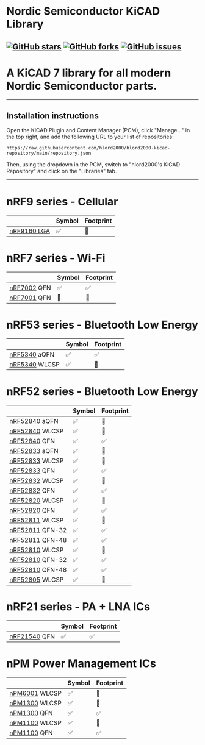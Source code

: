 # Nordic Semiconductor KiCAD Library

[![GitHub stars](https://img.shields.io/github/stars/hlord2000/nordic-lib-kicad)](https://github.com/hlord2000/nordic-lib-kicad/stargazers)
[![GitHub forks](https://img.shields.io/github/forks/hlord2000/nordic-lib-kicad)](https://github.com/hlord2000/nordic-lib-kicad/network)
[![GitHub issues](https://img.shields.io/github/issues/hlord2000/nordic-lib-kicad)](https://github.com/hlord2000/nordic-lib-kicad/issues)
---
# A KiCAD 7 library for all modern Nordic Semiconductor parts.
---

## Installation instructions

Open the KiCAD Plugin and Content Manager (PCM), click "Manage..." in the top right, and add the following URL to your list of repositories:
```
https://raw.githubusercontent.com/hlord2000/hlord2000-kicad-repository/main/repository.json
```
Then, using the dropdown in the PCM, switch to "hlord2000's KiCAD Repository" and click on the "Libraries" tab.

---

 # nRF9 series - Cellular

|             | Symbol | Footprint |
|-------------|--------|-----------|
| [nRF9160 LGA](https://www.nordicsemi.com/products/nrf9160) | ✅     |  🚧       |

 # nRF7 series - Wi-Fi

|             | Symbol | Footprint |
|-------------|--------|-----------|
| [nRF7002](https://www.nordicsemi.com/products/nrf7002)  QFN | ✅     | ✅        |
| [nRF7001](https://www.nordicsemi.com/products/nrf7001)  QFN | 🚧     | 🚧        |

 # nRF53 series - Bluetooth Low Energy

|               | Symbol | Footprint |
|---------------|--------|-----------|
| [nRF5340](https://www.nordicsemi.com/products/nrf5340)  aQFN  | ✅     | ✅        |
| [nRF5340](https://www.nordicsemi.com/products/nrf5340)  WLCSP | ✅     | 🚧        |

 # nRF52 series - Bluetooth Low Energy

|                | Symbol | Footprint |
|----------------|--------|-----------|
| [nRF52840](https://www.nordicsemi.com/products/nrf52840)  aQFN  | ✅     | 🚧       |
| [nRF52840](https://www.nordicsemi.com/products/nrf52840)  WLCSP | ✅     | 🚧       |
| [nRF52840](https://www.nordicsemi.com/products/nrf52840)  QFN   | ✅     | ✅       |
| [nRF52833](https://www.nordicsemi.com/products/nrf52833)  aQFN  | ✅     | 🚧        |
| [nRF52833](https://www.nordicsemi.com/products/nrf52833)  WLCSP | ✅     | 🚧        |
| [nRF52833](https://www.nordicsemi.com/products/nrf52833)  QFN   | ✅     | ✅        |
| [nRF52832](https://www.nordicsemi.com/products/nrf52832)  WLCSP | ✅     | 🚧        |
| [nRF52832](https://www.nordicsemi.com/products/nrf52832)  QFN   | ✅     | ✅        |
| [nRF52820](https://www.nordicsemi.com/products/nrf52820)  WLCSP | ✅     | 🚧        |
| [nRF52820](https://www.nordicsemi.com/products/nrf52820)  QFN   | ✅     | ✅        |
| [nRF52811](https://www.nordicsemi.com/products/nrf52811)  WLCSP  | ✅     | 🚧        |
| [nRF52811](https://www.nordicsemi.com/products/nrf52811)  QFN-32 | ✅     | ✅        |
| [nRF52811](https://www.nordicsemi.com/products/nrf52811)  QFN-48 | ✅     | ✅        |
| [nRF52810](https://www.nordicsemi.com/products/nrf52810)  WLCSP  | ✅     | 🚧        |
| [nRF52810](https://www.nordicsemi.com/products/nrf52810)  QFN-32 | ✅     | ✅        |
| [nRF52810](https://www.nordicsemi.com/products/nrf52810)  QFN-48 | ✅     | ✅        |
| [nRF52805](https://www.nordicsemi.com/products/nrf52805)  WLCSP | ✅     | 🚧        |

 # nRF21 series - PA + LNA ICs

|              | Symbol | Footprint |
|--------------|--------|-----------|
| [nRF21540](https://www.nordicsemi.com/products/nrf21540)  QFN | ✅     | ✅        |

 # nPM Power Management ICs

|               | Symbol | Footprint |
|---------------|--------|-----------|
| [nPM6001](https://www.nordicsemi.com/products/nPM6001)  WLCSP | ✅     | 🚧        |
| [nPM1300](https://www.nordicsemi.com/products/nPM1300)  WLCSP | ✅     | 🚧        |
| [nPM1300](https://www.nordicsemi.com/products/nPM1300)  QFN   | ✅     | ✅        |
| [nPM1100](https://www.nordicsemi.com/products/nPM1100)  WLCSP | ✅     | 🚧        |
| [nPM1100](https://www.nordicsemi.com/products/nPM1100)  QFN   | ✅     | ✅        |
